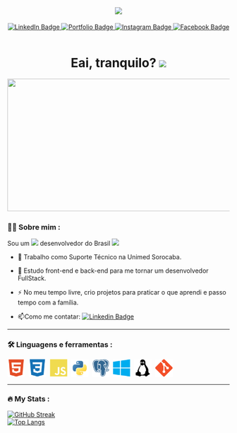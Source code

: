<div id="container" align="center">
  <div id="header">
    <img src="https://media.giphy.com/media/M9gbBd9nbDrOTu1Mqx/giphy.gif" width="100"/>
  </div>
  <br>
  <div id="badges">
    <a href="https://linkedin.com/in/rocha-yuri">
      <img src="https://img.shields.io/badge/LinkedIn-darkblue?style=for-the-badge&logo=linkedin&logoColor=white" alt="LinkedIn Badge"/>
    </a>
    <a href="rochayuri.github.io/portifolio">
      <img src="https://img.shields.io/badge/Portfolio-9cf?style=for-the-badge&logo=microsoftacademic&logoColor=white" alt="Portfolio Badge"/>
    </a>
    <a href="https://instagram.com/rochayurii">
      <img src="https://img.shields.io/badge/Instagram-blueviolet?style=for-the-badge&logo=instagram&logoColor=white" alt="Instagram Badge"/>
    </a>
    <a href="https://facebook.com/rochayurii">
      <img src="https://img.shields.io/badge/Facebook-informational?style=for-the-badge&logo=facebook&logoColor=white" alt="Facebook Badge"/>
    </a>
  </div>
  <img src="https://komarev.com/ghpvc/?username=rochayuri&style=flat-square&color=blue" alt=""/>
  <h1>
    Eai, tranquilo?
    <img src="https://media.giphy.com/media/3ZFQkGvyIoV1tyEPpk/giphy.gif" width="30px"/>
  </h1>
  <div>
    <img src="https://media.giphy.com/media/dWesBcTLavkZuG35MI/giphy.gif" width="600" height="300"/>
  </div> 
 </div
  
---
### :man_technologist: Sobre mim :

Sou um <img src="https://media.giphy.com/media/IauL6LvGNlT3ffhcqq/giphy.gif" width="30"> desenvolvedor do Brasil <img src="https://media.giphy.com/media/YMw8yNdrBTpuLuzXmO/giphy.gif" width="50">
  
- :telescope: Trabalho como Suporte Técnico na Unimed Sorocaba.

- :seedling: Estudo front-end e back-end para me tornar um desenvolvedor FullStack.

- :zap: No meu tempo livre, crio projetos para praticar o que aprendi e passo tempo com a família.

- :mailbox:Como me contatar: [![Linkedin Badge](https://img.shields.io/badge/-LinkedIn-blue?style=flat&logo=Linkedin&logoColor=white)](https://linkedin.com/in/rocha-yuri)

---

### :hammer_and_wrench: Linguagens e ferramentas :
  <div>
    <img src="https://github.com/devicons/devicon/blob/master/icons/html5/html5-plain.svg" title="HTML" alt="HTML" width="40" height="40"/>&nbsp;
    <img src="https://github.com/devicons/devicon/blob/master/icons/css3/css3-plain.svg" title="CSS" alt="CSS" width="40" height="40"/>&nbsp;
    <img src="https://github.com/devicons/devicon/blob/master/icons/javascript/javascript-plain.svg" title="JavaScript" alt="JavaScript" width="40" height="40"/>&nbsp;
    <img src="https://github.com/devicons/devicon/blob/master/icons/python/python-original.svg" title="Python" alt="Python" width="40" height="40"/>&nbsp;
    <img src="https://github.com/devicons/devicon/blob/master/icons/postgresql/postgresql-plain.svg" title="SQL" alt="SQL" width="40" height="40"/>&nbsp;
    <img src="https://github.com/devicons/devicon/blob/master/icons/windows8/windows8-original.svg" title="Windows" alt="Windows" width="40" height="40"/>&nbsp;
    <img src="https://github.com/devicons/devicon/blob/master/icons/linux/linux-plain.svg" title="Linux" alt="Linux" width="40" height="40"/>&nbsp;
    <img src="https://github.com/devicons/devicon/blob/master/icons/git/git-plain.svg" title="Git" alt="Git" width="40" height="40"/>&nbsp;
</div>

---

### :fire: My Stats :
  
  [![GitHub Streak](https://github-readme-streak-stats.herokuapp.com/?user=rochayuri&theme=dark&background=000000)](https://git.io/streak-stats)
  <br>
  [![Top Langs](https://github-readme-stats.vercel.app/api/top-langs/?username=rochayuri&layout=compact&theme=vision-friendly-dark)](https://github.com/anuraghazra/github-readme-stats)
  
